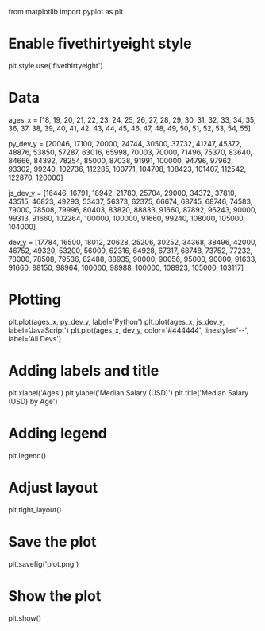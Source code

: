 from matplotlib import pyplot as plt

# Enable fivethirtyeight style
plt.style.use('fivethirtyeight')

# Data
ages_x = [18, 19, 20, 21, 22, 23, 24, 25, 26, 27, 28, 29, 30, 31, 32, 33, 34, 35,
          36, 37, 38, 39, 40, 41, 42, 43, 44, 45, 46, 47, 48, 49, 50, 51, 52, 53, 54, 55]

py_dev_y = [20046, 17100, 20000, 24744, 30500, 37732, 41247, 45372, 48876, 53850, 57287, 63016, 65998, 70003, 70000, 71496, 75370, 83640, 84666,
            84392, 78254, 85000, 87038, 91991, 100000, 94796, 97962, 93302, 99240, 102736, 112285, 100771, 104708, 108423, 101407, 112542, 122870, 120000]

js_dev_y = [16446, 16791, 18942, 21780, 25704, 29000, 34372, 37810, 43515, 46823, 49293, 53437, 56373, 62375, 66674, 68745, 68746, 74583, 79000,
            78508, 79996, 80403, 83820, 88833, 91660, 87892, 96243, 90000, 99313, 91660, 102264, 100000, 100000, 91660, 99240, 108000, 105000, 104000]

dev_y = [17784, 16500, 18012, 20628, 25206, 30252, 34368, 38496, 42000, 46752, 49320, 53200, 56000, 62316, 64928, 67317, 68748, 73752, 77232,
         78000, 78508, 79536, 82488, 88935, 90000, 90056, 95000, 90000, 91633, 91660, 98150, 98964, 100000, 98988, 100000, 108923, 105000, 103117]

# Plotting
plt.plot(ages_x, py_dev_y, label='Python')
plt.plot(ages_x, js_dev_y, label='JavaScript')
plt.plot(ages_x, dev_y, color='#444444', linestyle='--', label='All Devs')

# Adding labels and title
plt.xlabel('Ages')
plt.ylabel('Median Salary (USD)')
plt.title('Median Salary (USD) by Age')

# Adding legend
plt.legend()

# Adjust layout
plt.tight_layout()

# Save the plot
plt.savefig('plot.png')

# Show the plot
plt.show()
